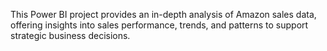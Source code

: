 This Power BI project provides an in-depth analysis of Amazon sales data, offering insights into sales performance, trends, and patterns to support strategic business decisions.
